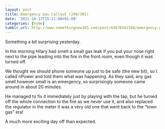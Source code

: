 ```yaml
---
layout: post
title: Emergency Gas Callout (290/365)
date: '2011-10-17T15:21:00+01:00'
categories: [home]
tumblr_url: http://www.somethingnew365.com/post/43670342169/emergency-gas-callout-290365
---
```

Something a bit surprising yesterday.

In the morning Hilary had smelt a small gas leak if you put your nose right next to the pipe leading into the fire in the front room, even though it was turned off.

We thought we should phone someone up just to be safe (the new bit), so I called nPower and told them what was happening. As they said, any gas smell however small is an emergency, so surprisingly someone came around in about 20 minutes.

He managed to fix it immediately just by playing with the tap, but he turned off the whole connection to the fire as we never use it, and also replaced the regulator in the meter it was a very old one that went back to the “town gas” era!

A much more exciting day off than expected.
